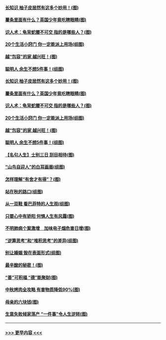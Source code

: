 #### [长知识 柚子皮居然有这多个妙用！(图)](../pages/p8/907425.md?t=09171433) 
#### [薯条里面有什么？英国少年竟吃瞎眼睛(图)](../pages/p8/907381.md?t=09171433) 
#### [识人术：龟背蛇腰不可交 指的是哪些人？(图)](../pages/p8/907503.md?t=09171433) 
#### [20个生活小窍门 你一定能派上用场(组图)](../pages/p8/907510.md?t=09171433) 
#### [越“包容”的家 越兴旺！(图)](../pages/p8/907328.md?t=09171433) 
#### [聪明人 余生不想5件事！(组图)](../pages/p8/907364.md?t=09171433) 
#### [长知识 柚子皮居然有这多个妙用！(图)](../pages/p8/907425.md?t=09171433) 
#### [薯条里面有什么？英国少年竟吃瞎眼睛(图)](../pages/p8/907381.md?t=09171433) 
#### [识人术：龟背蛇腰不可交 指的是哪些人？(图)](../pages/p8/907503.md?t=09171433) 
#### [20个生活小窍门 你一定能派上用场(组图)](../pages/p8/907510.md?t=09171433) 
#### [越“包容”的家 越兴旺！(图)](../pages/p8/907328.md?t=09171433) 
#### [聪明人 余生不想5件事！(组图)](../pages/p8/907364.md?t=09171433) 
#### [【名句人生】士别三日 刮目相待(图)](../pages/p8/906988.md?t=09171433) 
#### [“山鸟自迎人”的白耳画眉(组图)](../pages/p8/907332.md?t=09171433) 
#### [怎样理解“有舍才有得”？(图)](../pages/p8/906872.md?t=09171433) 
#### [站在秋的路口(组图)](../pages/p8/906914.md?t=09171433) 
#### [从一双鞋 看巴菲特的人生观(组图)](../pages/p8/907311.md?t=09171433) 
#### [只要心中有骄阳 何惧人生有风霜(图)](../pages/p8/907320.md?t=09171433) 
#### [不明肺病个案激增　加味电子烟危害日增(图)](../pages/p8/907307.md?t=09171433) 
#### [“逆算思考”和“堆积思考”的差异(组图)](../pages/p8/907229.md?t=09171433) 
#### [别让婚姻 毁在表面形式(组图)](../pages/p8/907118.md?t=09171433) 
#### [最辛酸的秘密！(图)](../pages/p8/906327.md?t=09171433) 
#### [“善”可积福 “德”能聚财(图)](../pages/p8/906906.md?t=09171433) 
#### [中秋烤肉全攻略 有害物质降低90%(图)](../pages/p8/907227.md?t=09171433) 
#### [母亲的六块钱(图)](../pages/p8/907107.md?t=09171433) 
#### [生意失败倾家荡产 “一件事”令人生逆转(图)](../pages/p8/907101.md?t=09171433) 

----
#### [ >>> 更早内容 <<< ](../indexes/p8-earlier.md)
